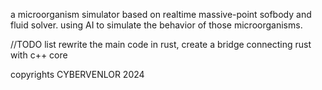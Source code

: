 a microorganism simulator based on realtime massive-point sofbody and fluid solver.
using AI to simulate the behavior of those microorganisms.

//TODO list
rewrite the main code in rust,
create a bridge connecting rust with c++ core

copyrights CYBERVENLOR 2024